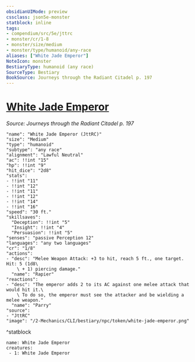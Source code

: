 ```yaml
---
obsidianUIMode: preview
cssclass: json5e-monster
statblock: inline
tags:
- compendium/src/5e/jttrc
- monster/cr/1-8
- monster/size/medium
- monster/type/humanoid/any-race
aliases: ["White Jade Emperor"]
NoteIcon: monster
BestiaryType: humanoid (any race)
SourceType: Bestiary
BookSource: Journeys through the Radiant Citadel p. 197
---
```

# [White Jade Emperor](2-Mechanics/CLI/bestiary/npc/white-jade-emperor-jttrc.md)
*Source: Journeys through the Radiant Citadel p. 197*  

```statblock
"name": "White Jade Emperor (JttRC)"
"size": "Medium"
"type": "humanoid"
"subtype": "any race"
"alignment": "Lawful Neutral"
"ac": !!int "15"
"hp": !!int "9"
"hit_dice": "2d8"
"stats":
- !!int "11"
- !!int "12"
- !!int "11"
- !!int "12"
- !!int "14"
- !!int "16"
"speed": "30 ft."
"skillsaves":
  "Deception": !!int "5"
  "Insight": !!int "4"
  "Persuasion": !!int "5"
"senses": "passive Perception 12"
"languages": "any two languages"
"cr": "1/8"
"actions":
- "desc": "Melee Weapon Attack: +3 to hit, reach 5 ft., one target. Hit: 5 (1d8\
    \ + 1) piercing damage."
  "name": "Rapier"
"reactions":
- "desc": "The emperor adds 2 to its AC against one melee attack that would hit it.\
    \ To do so, the emperor must see the attacker and be wielding a melee weapon."
  "name": "Parry"
"source":
- "JttRC"
"image": "/2-Mechanics/CLI/bestiary/npc/token/white-jade-emperor.png"
```
^statblock

```encounter-table
name: White Jade Emperor
creatures:
 - 1: White Jade Emperor
```